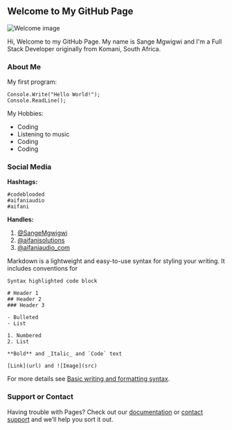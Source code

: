## Welcome to My GitHub Page

![Welcome image](https://myoctocat.com/assets/images/base-octocat.svg)

Hi, Welcome to my GitHub Page. My name is
Sange Mgwigwi and I'm a Full Stack Developer originally from Komani, South Africa.


### About Me

My first program:

```
Console.Write("Hello World!");
Console.ReadLine();
```

My Hobbies:

- Coding
- Listening to music
- Coding
- Coding

### Social Media

**Hashtags:**

```hastags
#codeblooded
#aifaniaudio
#aifani
```

**Handles:**

1. [@SangeMgwigwi](https://twitter.com/@SangeMgwigwi)
2. [@aifanisolutions](https://twitter.com/@aifanisolutions)
3. [@aifaniaudio_com](https://twitter.com/@aifaniaudio_com)

Markdown is a lightweight and easy-to-use syntax for styling your writing. It includes conventions for

```aboutme
Syntax highlighted code block

# Header 1
## Header 2
### Header 3

- Bulleted
- List

1. Numbered
2. List

**Bold** and _Italic_ and `Code` text

[Link](url) and ![Image](src)
```

For more details see [Basic writing and formatting syntax](https://docs.github.com/en/github/writing-on-github/getting-started-with-writing-and-formatting-on-github/basic-writing-and-formatting-syntax).


### Support or Contact

Having trouble with Pages? Check out our [documentation](https://docs.github.com/categories/github-pages-basics/) or [contact support](https://support.github.com/contact) and we’ll help you sort it out.
